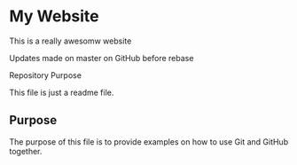 # My Website

This is a really awesomw website

Updates made on master on GitHub before rebase


Repository Purpose

This file is just a readme file.

## Purpose

The purpose of this file is to provide examples
on how to use Git and GitHub together.